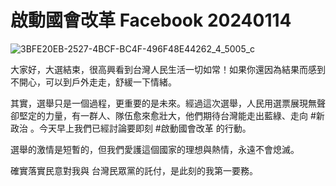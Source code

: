 # 啟動國會改革 Facebook 20240114

![3BFE20EB-2527-4BCF-BC4F-496F48E44262_4_5005_c](https://hackmd.io/_uploads/HkwedU-Kp.jpg)

大家好，大選結束，很高興看到台灣人民生活一切如常！如果你還因為結果而感到不開心，可以到戶外走走，舒緩一下情緒。

其實，選舉只是一個過程，更重要的是未來。經過這次選舉，人民用選票展現無聲卻堅定的力量，有一群人、隊伍愈來愈壯大，他們期待台灣能走出藍綠、走向 #新政治 。今天早上我們已經討論要即刻 #啟動國會改革 的行動。

選舉的激情是短暫的，但我們愛護這個國家的理想與熱情，永遠不會熄滅。

確實落實民意對我與 台灣民眾黨的託付，是此刻的我第一要務。